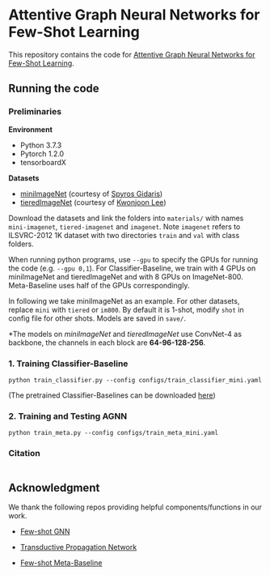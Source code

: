 # Attentive Graph Neural Networks for Few-Shot Learning

This repository contains the code for [Attentive Graph Neural Networks for Few-Shot Learning]().


## Running the code

### Preliminaries

**Environment**
- Python 3.7.3
- Pytorch 1.2.0
- tensorboardX

**Datasets**
- [miniImageNet](https://drive.google.com/file/d/1fJAK5WZTjerW7EWHHQAR9pRJVNg1T1Y7/view?usp=sharing) (courtesy of [Spyros Gidaris](https://github.com/gidariss/FewShotWithoutForgetting))
- [tieredImageNet](https://drive.google.com/open?id=1nVGCTd9ttULRXFezh4xILQ9lUkg0WZCG) (courtesy of [Kwonjoon Lee](https://github.com/kjunelee/MetaOptNet))

Download the datasets and link the folders into `materials/` with names `mini-imagenet`, `tiered-imagenet` and `imagenet`.
Note `imagenet` refers to ILSVRC-2012 1K dataset with two directories `train` and `val` with class folders.

When running python programs, use `--gpu` to specify the GPUs for running the code (e.g. `--gpu 0,1`).
For Classifier-Baseline, we train with 4 GPUs on miniImageNet and tieredImageNet and with 8 GPUs on ImageNet-800. Meta-Baseline uses half of the GPUs correspondingly.

In following we take miniImageNet as an example. For other datasets, replace `mini` with `tiered` or `im800`.
By default it is 1-shot, modify `shot` in config file for other shots. Models are saved in `save/`.

*The models on *miniImageNet* and *tieredImageNet* use ConvNet-4 as backbone, the channels in each block are **64-96-128-256**.

### 1. Training Classifier-Baseline
```
python train_classifier.py --config configs/train_classifier_mini.yaml
```
(The pretrained Classifier-Baselines can be downloaded [here]())

### 2. Training and Testing AGNN
```
python train_meta.py --config configs/train_meta_mini.yaml
```

### Citation
```

```

## Acknowledgment
We thank the following repos providing helpful components/functions in our work.
- [Few-shot GNN](https://github.com/vgsatorras/few-shot-gnn)

- [Transductive Propagation Network](https://github.com/csyanbin/TPN)

- [Few-shot Meta-Baseline](https://github.com/yinboc/few-shot-meta-baseline)

